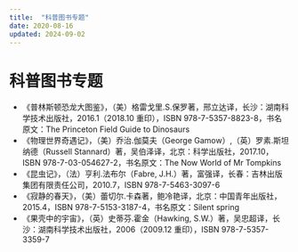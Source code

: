 ```yaml
---
title:  "科普图书专题"
date: 2020-08-16
updated: 2024-09-02
---
```


# 科普图书专题 #

- 《普林斯顿恐龙大图鉴》，（美）格雷戈里.S.保罗著，邢立达译，长沙：湖南科学技术出版社，2016.1（2018.10 重印），ISBN 978-7-5357-8823-8，书名原文：The Princeton Field Guide to Dinosaurs
- 《物理世界奇遇记》，（美）乔治.伽莫夫（George Gamow）,（英）罗素.斯坦纳德（Russell Stannard）著，吴伯泽译，北京：科学出版社，2017.10，ISBN 978-7-03-054627-2，书名原文：The Now World of Mr Tompkins
- 《昆虫记》，（法）亨利.法布尔（Fabre, J.H.）著，富强译，长春：吉林出版集团有限责任公司，2010.7，ISBN 978-7-5463-3097-6
- 《寂静的春天》，（美）蕾切尔.卡森著，鲍冷艳译，北京：中国青年出版社，2015.4，ISBN 978-7-5153-3187-4，书名原文：Silent spring
- 《果壳中的宇宙》，（英）史蒂芬.霍金（Hawking, S.W.）著，吴忠超译，长沙：湖南科学技术出版社，2006（2009.12 重印），ISBN 978-7-5357-3359-7
